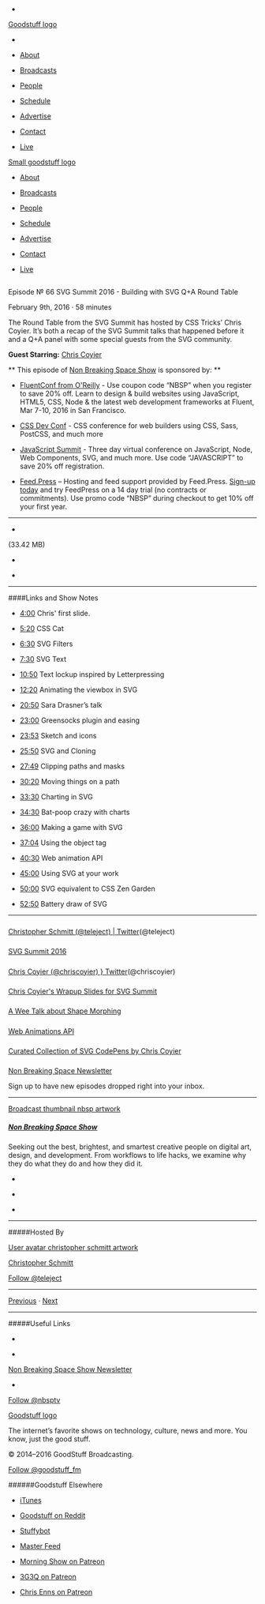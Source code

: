 

-
[Goodstuff logo](http://www.goodstuff.fm/)[](/assets/goodstuff_logo-17c1fe6f378352de5d7345f76152130b.svg)

-


-  [About](/about)

-  [Broadcasts](/broadcasts)

-  [People](/people)

-  [Schedule](/schedule)

-  [Advertise](/advertise)

-  [Contact](/contact)

-  [Live](/live)


[Small goodstuff logo](http://www.goodstuff.fm/)[](/assets/small_goodstuff_logo-bf032e72b9ec41494f4d90905f1ad619.svg)


-  [About](/about)

-  [Broadcasts](/broadcasts)

-  [People](/people)

-  [Schedule](/schedule)

-  [Advertise](/advertise)

-  [Contact](/contact)

-  [Live](/live)


##
Episode № 66
SVG Summit 2016 - Building with SVG Q+A Round Table


February 9th, 2016
·
58
minutes


The Round Table from the SVG Summit has hosted by CSS Tricks’ Chris Coyier. It’s both a recap of the SVG Summit talks that happened before it and a Q+A panel with some special guests from the SVG community.


**Guest Starring:**
[Chris Coyier](/people/chris-coyier)


**
This episode of
[Non Breaking Space Show](/nbsp)
is sponsored by:
**


-  [FluentConf from O'Reilly](http://telejec.tv/FluentConfSF2016) - Use coupon code “NBSP” when you register to save 20% off. Learn to design & build websites using JavaScript, HTML5, CSS, Node & the latest web development frameworks at Fluent, Mar 7-10, 2016 in San Francisco.

-  [CSS Dev Conf](http://cssdevconf.com/?utm_source=nbsptv66&utm_medium=podcast&utm_campaign=cssdevconf2016) - CSS conference for web builders using CSS, Sass, PostCSS, and much more

-  [JavaScript Summit](http://javascriptsummit.com/?utm_source=nbsptv66&utm_medium=podcast&utm_campaign=jssummit2016) - Three day virtual conference on JavaScript, Node, Web Components, SVG, and much more. Use code “JAVASCRIPT” to save 20% off registration.

-  [Feed.Press](http://feed.press/nbsp) – Hosting and feed support provided by Feed.Press.  [Sign-up today](http://feed.press/nbsp) and try FeedPress on a 14 day trial (no contracts or commitments). Use promo code “NBSP” during checkout to get 10% off your first year.


------------------------------


-
[](http://podcasts-1.feedpress.co/10609/nbsp-66.mp3)(33.42 MB)

-
[](http://twitter.com/intent/tweet?text=Non%20Breaking%20Space%20Show%20%E2%84%96%2066%20on%20@goodstuff_fm%20-%20http://goodstuff.fm/nbsp/66)

-
[](http://www.facebook.com/sharer/sharer.php?u=http://goodstuff.fm/nbsp/66)


------------------------------


####Links and Show Notes

-  [4:00](#t=4:00) Chris' first slide.

-  [5:20](#t=5:20) CSS Cat

-  [6:30](#t=6:30) SVG Filters

-  [7:30](#t=7:30) SVG Text

-  [10:50](#t=10:50) Text lockup inspired by Letterpressing

-  [12:20](#t=12:20) Animating the viewbox in SVG

-  [20:50](#t=20:50) Sara Drasner’s talk

-  [23:00](#t=23:00) Greensocks plugin and easing

-  [23:53](#t=23:53) Sketch and icons

-  [25:50](#t=25:50) SVG and Cloning

-  [27:49](#t=27:49) Clipping paths and masks

-  [30:20](#t=30:20) Moving things on a path

-  [33:30](#t=33:30) Charting in SVG

-  [34:30](#t=34:30) Bat-poop crazy with charts

-  [36:00](#t=36:00) Making a game with SVG

-  [37:04](#t=37:04) Using the object tag

-  [40:30](#t=40:30) Web animation API

-  [45:00](#t=45:00) Using SVG at your work

-  [50:00](#t=50:00) SVG equivalent to CSS Zen Garden

-  [52:50](#t=52:50) Battery draw of SVG


------------------------------


#####
[Christopher Schmitt (@teleject) | Twitter](https://twitter.com/teleject)(@teleject)


#####
[SVG Summit 2016](http://SVGSummit.com/)


#####
[Chris Coyier (@chriscoyier) } Twitter](http://twitter.com/chriscoyier)(@chriscoyier)


#####
[Chris Coyier's Wrapup Slides for SVG Summit](http://slides.com/chriscoyier/svg-summit-2016#/)


#####
[A Wee Talk about Shape Morphing](http://slides.com/chriscoyier/gettin-weird-with-shape-morphing-5#/)


#####
[Web Animations API](https://w3c.github.io/web-animations/)


#####
[Curated Collection of SVG CodePens by Chris Coyier](http://codepen.io/collection/svfAa/)


#####
[Non Breaking Space Newsletter](http://newsletter.nonbreakingspace.tv)


Sign up to have new episodes dropped right into your inbox.


------------------------------


[Broadcast thumbnail nbsp artwork](/nbsp)[](https://goodstuffs3.s3.amazonaws.com/uploads/broadcast/image/19/broadcast_thumbnail_nbsp_artwork.png)

##### [Non Breaking Space Show](/nbsp)


Seeking out the best, brightest, and smartest creative people on digital art, design, and development. From workflows to life hacks, we examine why they do what they do and how they did it.

-
[](http://itunes.apple.com/us/podcast/the-non-breaking-space-show/id507162981)

-
[](http://feeds.goodstuff.fm/nbsp)

-
[](mailto:chris@goodstuff.fm?cc=sponsorship%40goodstuff.fm&subject=%5BGoodStuff%20FM%5D%20Sponsorship%20Inquiry%20for%20Non%20Breaking%20Space%20Show)


------------------------------


#####Hosted By


[User avatar christopher schmitt artwork](/people/christopher-schmitt)[](https://goodstuffs3.s3.amazonaws.com/uploads/user/avatar/20/user_avatar_christopher-schmitt_artwork.png)

[Christopher Schmitt](/people/christopher-schmitt)


[Follow @teleject](https://twitter.com/teleject)


------------------------------


[Previous](/nbsp/65)
·
[Next](/nbsp/67)


------------------------------


#####Useful Links

-
[](mailto:chris@goodstuff.fm?subject=%5BGoodstuff%20FM%5D%20Feedback%20for%20Non%20Breaking%20Space%20Show)

-
[Non Breaking Space Show Newsletter](http://www.goodstuff.fm/nbsp/newsletter)


-
[Follow @nbsptv](https://twitter.com/nbsptv)


[Goodstuff logo](http://www.goodstuff.fm/)[](/assets/goodstuff_logo-17c1fe6f378352de5d7345f76152130b.svg)


The internet’s favorite shows on technology, culture, news and more. You know, just the good stuff.


© 2014–2016 GoodStuff Broadcasting.

[Follow @goodstuff_fm](https://twitter.com/goodstufffm)


######Goodstuff Elsewhere

-  [iTunes](https://itunes.apple.com/us/artist/goodstuff-fm/id843385597?mt=2)

-  [Goodstuff on Reddit](https://www.reddit.com/r/Goodstuff_fm/)

-  [Stuffybot](http://stuffybot.goodstuff.fm)

-  [Master Feed](/master/feed)

-  [Morning Show on Patreon](https://www.patreon.com/morningshow)

-  [3G3Q on Patreon](https://www.patreon.com/3g3q)

-  [Chris Enns on Patreon](https://www.patreon.com/ichris)
